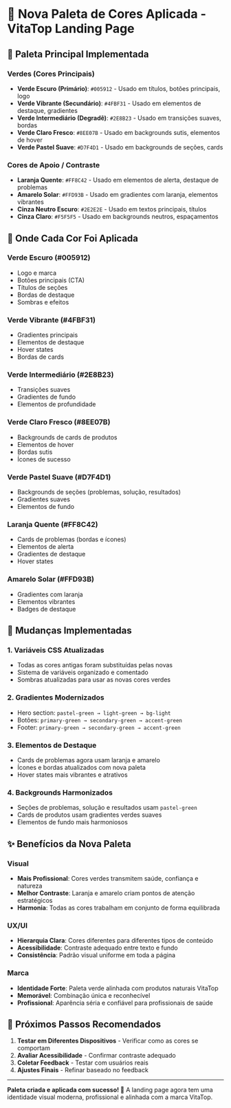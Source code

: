 # 🎨 Nova Paleta de Cores Aplicada - VitaTop Landing Page

## 🌈 Paleta Principal Implementada

### **Verdes (Cores Principais)**
- **Verde Escuro (Primário)**: `#005912` - Usado em títulos, botões principais, logo
- **Verde Vibrante (Secundário)**: `#4FBF31` - Usado em elementos de destaque, gradientes
- **Verde Intermediário (Degradê)**: `#2E8B23` - Usado em transições suaves, bordas
- **Verde Claro Fresco**: `#8EE07B` - Usado em backgrounds sutis, elementos de hover
- **Verde Pastel Suave**: `#D7F4D1` - Usado em backgrounds de seções, cards

### **Cores de Apoio / Contraste**
- **Laranja Quente**: `#FF8C42` - Usado em elementos de alerta, destaque de problemas
- **Amarelo Solar**: `#FFD93B` - Usado em gradientes com laranja, elementos vibrantes
- **Cinza Neutro Escuro**: `#2E2E2E` - Usado em textos principais, títulos
- **Cinza Claro**: `#F5F5F5` - Usado em backgrounds neutros, espaçamentos

## 🎯 Onde Cada Cor Foi Aplicada

### **Verde Escuro (#005912)**
- Logo e marca
- Botões principais (CTA)
- Títulos de seções
- Bordas de destaque
- Sombras e efeitos

### **Verde Vibrante (#4FBF31)**
- Gradientes principais
- Elementos de destaque
- Hover states
- Bordas de cards

### **Verde Intermediário (#2E8B23)**
- Transições suaves
- Gradientes de fundo
- Elementos de profundidade

### **Verde Claro Fresco (#8EE07B)**
- Backgrounds de cards de produtos
- Elementos de hover
- Bordas sutis
- Ícones de sucesso

### **Verde Pastel Suave (#D7F4D1)**
- Backgrounds de seções (problemas, solução, resultados)
- Gradientes suaves
- Elementos de fundo

### **Laranja Quente (#FF8C42)**
- Cards de problemas (bordas e ícones)
- Elementos de alerta
- Gradientes de destaque
- Hover states

### **Amarelo Solar (#FFD93B)**
- Gradientes com laranja
- Elementos vibrantes
- Badges de destaque

## 🔄 Mudanças Implementadas

### **1. Variáveis CSS Atualizadas**
- Todas as cores antigas foram substituídas pelas novas
- Sistema de variáveis organizado e comentado
- Sombras atualizadas para usar as novas cores verdes

### **2. Gradientes Modernizados**
- Hero section: `pastel-green → light-green → bg-light`
- Botões: `primary-green → secondary-green → accent-green`
- Footer: `primary-green → secondary-green → accent-green`

### **3. Elementos de Destaque**
- Cards de problemas agora usam laranja e amarelo
- Ícones e bordas atualizados com nova paleta
- Hover states mais vibrantes e atrativos

### **4. Backgrounds Harmonizados**
- Seções de problemas, solução e resultados usam `pastel-green`
- Cards de produtos usam gradientes verdes suaves
- Elementos de fundo mais harmoniosos

## ✨ Benefícios da Nova Paleta

### **Visual**
- **Mais Profissional**: Cores verdes transmitem saúde, confiança e natureza
- **Melhor Contraste**: Laranja e amarelo criam pontos de atenção estratégicos
- **Harmonia**: Todas as cores trabalham em conjunto de forma equilibrada

### **UX/UI**
- **Hierarquia Clara**: Cores diferentes para diferentes tipos de conteúdo
- **Acessibilidade**: Contraste adequado entre texto e fundo
- **Consistência**: Padrão visual uniforme em toda a página

### **Marca**
- **Identidade Forte**: Paleta verde alinhada com produtos naturais VitaTop
- **Memorável**: Combinação única e reconhecível
- **Profissional**: Aparência séria e confiável para profissionais de saúde

## 🚀 Próximos Passos Recomendados

1. **Testar em Diferentes Dispositivos** - Verificar como as cores se comportam
2. **Avaliar Acessibilidade** - Confirmar contraste adequado
3. **Coletar Feedback** - Testar com usuários reais
4. **Ajustes Finais** - Refinar baseado no feedback

---

**Paleta criada e aplicada com sucesso! 🎉**
A landing page agora tem uma identidade visual moderna, profissional e alinhada com a marca VitaTop.
